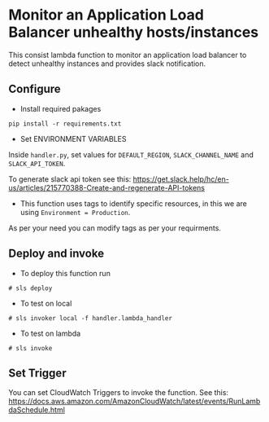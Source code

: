 # Monitor an Application Load Balancer unhealthy hosts/instances

This consist lambda function to monitor an application load balancer to detect unhealthy instances and provides slack notification.

## Configure

- Install required pakages

`pip install -r requirements.txt`

- Set ENVIRONMENT VARIABLES

Inside `handler.py`, set values for 
`DEFAULT_REGION`, `SLACK_CHANNEL_NAME` and  `SLACK_API_TOKEN`.

To generate slack api token see this: <https://get.slack.help/hc/en-us/articles/215770388-Create-and-regenerate-API-tokens>

- This function uses tags to identify specific resources, in this we are using `Environment = Production`.

As per your need you can modify tags as per your requirments.

## Deploy and invoke

- To deploy this function  run

`# sls deploy`

- To test on local

`# sls invoker local -f handler.lambda_handler`

- To test on lambda 

`# sls invoke`

## Set Trigger

You can set CloudWatch Triggers to invoke the function.
See this: https://docs.aws.amazon.com/AmazonCloudWatch/latest/events/RunLambdaSchedule.html
